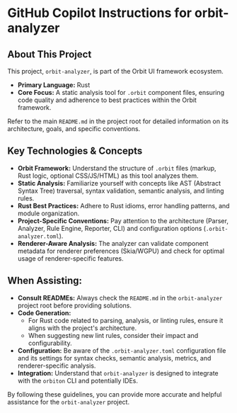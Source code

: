 # GitHub Copilot Instructions for orbit-analyzer

## About This Project

This project, `orbit-analyzer`, is part of the Orbit UI framework ecosystem.
- **Primary Language:** Rust
- **Core Focus:** A static analysis tool for `.orbit` component files, ensuring code quality and adherence to best practices within the Orbit framework.

Refer to the main `README.md` in the project root for detailed information on its architecture, goals, and specific conventions.

## Key Technologies & Concepts

- **Orbit Framework:** Understand the structure of `.orbit` files (markup, Rust logic, optional CSS/JS/HTML) as this tool analyzes them.
- **Static Analysis:** Familiarize yourself with concepts like AST (Abstract Syntax Tree) traversal, syntax validation, semantic analysis, and linting rules.
- **Rust Best Practices:** Adhere to Rust idioms, error handling patterns, and module organization.
- **Project-Specific Conventions:** Pay attention to the architecture (Parser, Analyzer, Rule Engine, Reporter, CLI) and configuration options (`.orbit-analyzer.toml`).
- **Renderer-Aware Analysis:** The analyzer can validate component metadata for renderer preferences (Skia/WGPU) and check for optimal usage of renderer-specific features.

## When Assisting:

- **Consult READMEs:** Always check the `README.md` in the `orbit-analyzer` project root before providing solutions.
- **Code Generation:**
    - For Rust code related to parsing, analysis, or linting rules, ensure it aligns with the project's architecture.
    - When suggesting new lint rules, consider their impact and configurability.
- **Configuration:** Be aware of the `.orbit-analyzer.toml` configuration file and its settings for syntax checks, semantic analysis, metrics, and renderer-specific analysis.
- **Integration:** Understand that `orbit-analyzer` is designed to integrate with the `orbiton` CLI and potentially IDEs.

By following these guidelines, you can provide more accurate and helpful assistance for the `orbit-analyzer` project.
